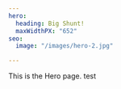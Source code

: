 ```yaml
---
hero:
  heading: Big Shunt!
  maxWidthPX: "652"
seo:
  image: "/images/hero-2.jpg"

---
```

This is the Hero page. test